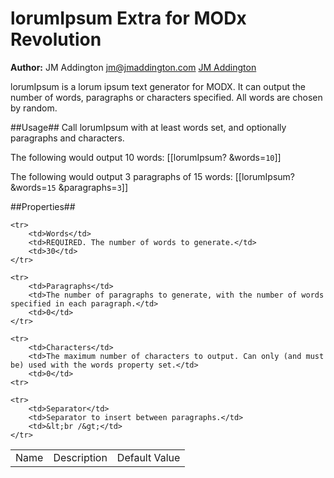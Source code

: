lorumIpsum Extra for MODx Revolution
=======================================

**Author:** JM Addington jm@jmaddington.com [JM Addington](http://www.jmaddington.com)

lorumIpsum is a lorum ipsum text generator for MODX. It can output the number of words, paragraphs or
characters specified. All words are chosen by random.

##Usage##
Call lorumIpsum with at least words set, and optionally paragraphs and characters.

The following would output 10 words:
[[lorumIpsum? &words=`10`]]

The following would output 3 paragraphs of 15 words:
[[lorumIpsum? &words=`15` &paragraphs=`3`]]

##Properties##

<table>
    <tr>
        <td>Name</td>
        <td>Description</td>
        <td>Default Value</td>
    </tr>

    <tr>
        <td>Words</td>
        <td>REQUIRED. The number of words to generate.</td>
        <td>30</td>
    </tr>

    <tr>
        <td>Paragraphs</td>
        <td>The number of paragraphs to generate, with the number of words specified in each paragraph.</td>
        <td>0</td>
    </tr>

    <tr>
        <td>Characters</td>
        <td>The maximum number of characters to output. Can only (and must be) used with the words property set.</td>
        <td>0</td>
    <tr>

    <tr>
        <td>Separator</td>
        <td>Separator to insert between paragraphs.</td>
        <td>&lt;br /&gt;</td>
    </tr>
</table>
